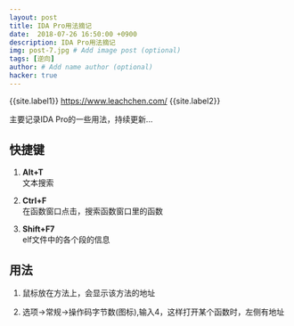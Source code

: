 ```yaml
---
layout: post
title: IDA Pro用法摘记
date:  2018-07-26 16:50:00 +0900
description: IDA Pro用法摘记
img: post-7.jpg # Add image post (optional)
tags: [逆向]
author: # Add name author (optional)
hacker: true
---
```


{{site.label1}} <a href="https://www.leachchen.com/" target="\_blank">https://www.leachchen.com/</a> {{site.label2}}

主要记录IDA Pro的一些用法，持续更新...

## 快捷键 ##

1. **Alt+T** <br>
文本搜索

1. **Ctrl+F** <br>
在函数窗口点击，搜索函数窗口里的函数

1. **Shift+F7** <br>
elf文件中的各个段的信息


## 用法 ##

1. 鼠标放在方法上，会显示该方法的地址

1. 选项->常规->操作码字节数(图标),输入4，这样打开某个函数时，左侧有地址
